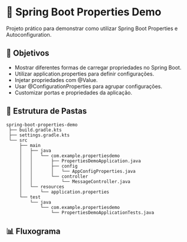 # 📘 Spring Boot Properties Demo

Projeto prático para demonstrar como utilizar Spring Boot Properties e Autoconfiguration.

## 🎯 Objetivos

- Mostrar diferentes formas de carregar propriedades no Spring Boot.
- Utilizar application.properties para definir configurações.
- Injetar propriedades com @Value.
- Usar @ConfigurationProperties para agrupar configurações.
- Customizar portas e propriedades da aplicação.

## 📂 Estrutura de Pastas

```plaintext
spring-boot-properties-demo
 ├── build.gradle.kts
 ├── settings.gradle.kts
 └── src
     ├── main
     │   ├── java
     │   │   └── com.example.propertiesdemo
     │   │       ├── PropertiesDemoApplication.java
     │   │       ├── config
     │   │       │   └── AppConfigProperties.java
     │   │       └── controller
     │   │           └── MessageController.java
     │   └── resources
     │       └── application.properties
     └── test
         └── java
             └── com.example.propertiesdemo
                 └── PropertiesDemoApplicationTests.java

```

## 📊 Fluxograma
